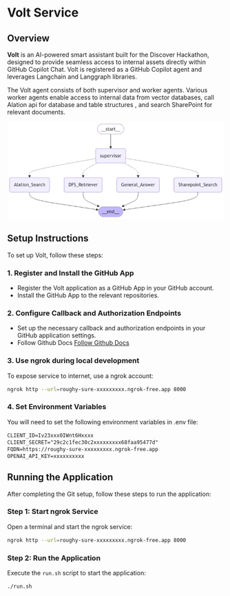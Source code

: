 # Volt Service

## Overview

**Volt** is an AI-powered smart assistant built for the Discover Hackathon, designed to provide seamless access to internal assets directly within GitHub Copilot Chat. Volt is registered as a GitHub Copilot agent and leverages Langchain and Langgraph libraries.

The Volt agent consists of both supervisor and worker agents. Various worker agents enable access to internal data from vector databases, call Alation api for database and table structures , and search SharePoint for relevant documents.

![Graph Image](assets/graph_image.png)

## Setup Instructions

To set up Volt, follow these steps:

### 1. Register and Install the GitHub App

- Register the Volt application as a GitHub App in your GitHub account.
- Install the GitHub App to the relevant repositories.

### 2. Configure Callback and Authorization Endpoints

- Set up the necessary callback and authorization endpoints in your GitHub application settings.
- Follow Github Docs [Follow Github Docs](https://docs.github.com/en/copilot/building-copilot-extensions/creating-a-copilot-extension/configuring-your-github-app-for-your-copilot-agent)

### 3. Use ngrok during local development

To expose service to internet, use a ngrok account:

```bash
ngrok http --url=roughy-sure-xxxxxxxxx.ngrok-free.app 8000
```

### 4. Set Environment Variables

You will need to set the following environment variables in .env file:

```
CLIENT_ID=Iv23xxx0IWnt6Hxxxx
CLIENT_SECRET="29c2c1fec30c2xxxxxxxxx68faa95477d"
FQDN=https://roughy-sure-xxxxxxxxx.ngrok-free.app
OPENAI_API_KEY=xxxxxxxxxx
```

## Running the Application

After completing the Git setup, follow these steps to run the application:

### Step 1: Start ngrok Service

Open a terminal and start the ngrok service:

```bash
ngrok http --url=roughy-sure-xxxxxxxxx.ngrok-free.app 8000
```

### Step 2: Run the Application

Execute the `run.sh` script to start the application:

```bash
./run.sh
```
